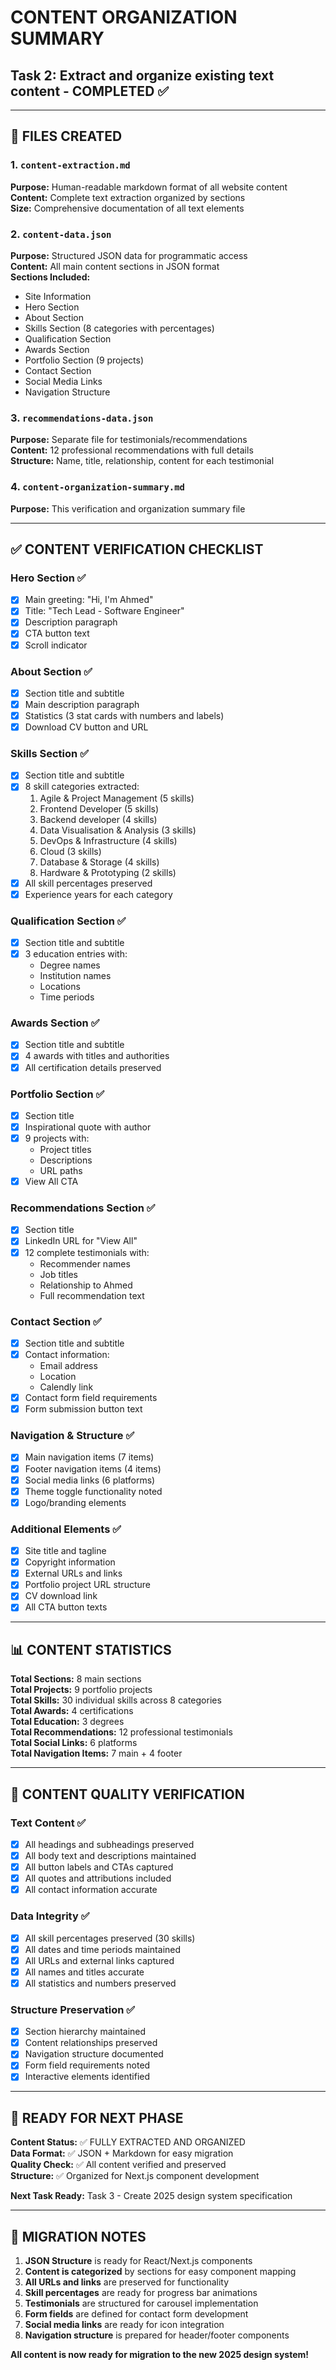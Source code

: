 # CONTENT ORGANIZATION SUMMARY

## Task 2: Extract and organize existing text content - COMPLETED ✅

---

## 📁 FILES CREATED

### 1. `content-extraction.md`

**Purpose:** Human-readable markdown format of all website content  
**Content:** Complete text extraction organized by sections  
**Size:** Comprehensive documentation of all text elements

### 2. `content-data.json`

**Purpose:** Structured JSON data for programmatic access  
**Content:** All main content sections in JSON format  
**Sections Included:**

- Site Information
- Hero Section
- About Section
- Skills Section (8 categories with percentages)
- Qualification Section
- Awards Section
- Portfolio Section (9 projects)
- Contact Section
- Social Media Links
- Navigation Structure

### 3. `recommendations-data.json`

**Purpose:** Separate file for testimonials/recommendations  
**Content:** 12 professional recommendations with full details  
**Structure:** Name, title, relationship, content for each testimonial

### 4. `content-organization-summary.md`

**Purpose:** This verification and organization summary file

---

## ✅ CONTENT VERIFICATION CHECKLIST

### Hero Section ✅

- [x] Main greeting: "Hi, I'm Ahmed"
- [x] Title: "Tech Lead - Software Engineer"
- [x] Description paragraph
- [x] CTA button text
- [x] Scroll indicator

### About Section ✅

- [x] Section title and subtitle
- [x] Main description paragraph
- [x] Statistics (3 stat cards with numbers and labels)
- [x] Download CV button and URL

### Skills Section ✅

- [x] Section title and subtitle
- [x] 8 skill categories extracted:
  1. Agile & Project Management (5 skills)
  2. Frontend Developer (5 skills)
  3. Backend developer (4 skills)
  4. Data Visualisation & Analysis (3 skills)
  5. DevOps & Infrastructure (4 skills)
  6. Cloud (3 skills)
  7. Database & Storage (4 skills)
  8. Hardware & Prototyping (2 skills)
- [x] All skill percentages preserved
- [x] Experience years for each category

### Qualification Section ✅

- [x] Section title and subtitle
- [x] 3 education entries with:
  - Degree names
  - Institution names
  - Locations
  - Time periods

### Awards Section ✅

- [x] Section title and subtitle
- [x] 4 awards with titles and authorities
- [x] All certification details preserved

### Portfolio Section ✅

- [x] Section title
- [x] Inspirational quote with author
- [x] 9 projects with:
  - Project titles
  - Descriptions
  - URL paths
- [x] View All CTA

### Recommendations Section ✅

- [x] Section title
- [x] LinkedIn URL for "View All"
- [x] 12 complete testimonials with:
  - Recommender names
  - Job titles
  - Relationship to Ahmed
  - Full recommendation text

### Contact Section ✅

- [x] Section title and subtitle
- [x] Contact information:
  - Email address
  - Location
  - Calendly link
- [x] Contact form field requirements
- [x] Form submission button text

### Navigation & Structure ✅

- [x] Main navigation items (7 items)
- [x] Footer navigation items (4 items)
- [x] Social media links (6 platforms)
- [x] Theme toggle functionality noted
- [x] Logo/branding elements

### Additional Elements ✅

- [x] Site title and tagline
- [x] Copyright information
- [x] External URLs and links
- [x] Portfolio project URL structure
- [x] CV download link
- [x] All CTA button texts

---

## 📊 CONTENT STATISTICS

**Total Sections:** 8 main sections  
**Total Projects:** 9 portfolio projects  
**Total Skills:** 30 individual skills across 8 categories  
**Total Awards:** 4 certifications  
**Total Education:** 3 degrees  
**Total Recommendations:** 12 professional testimonials  
**Total Social Links:** 6 platforms  
**Total Navigation Items:** 7 main + 4 footer

---

## 🎯 CONTENT QUALITY VERIFICATION

### Text Content ✅

- [x] All headings and subheadings preserved
- [x] All body text and descriptions maintained
- [x] All button labels and CTAs captured
- [x] All quotes and attributions included
- [x] All contact information accurate

### Data Integrity ✅

- [x] All skill percentages preserved (30 skills)
- [x] All dates and time periods maintained
- [x] All URLs and external links captured
- [x] All names and titles accurate
- [x] All statistics and numbers preserved

### Structure Preservation ✅

- [x] Section hierarchy maintained
- [x] Content relationships preserved
- [x] Navigation structure documented
- [x] Form field requirements noted
- [x] Interactive elements identified

---

## 🚀 READY FOR NEXT PHASE

**Content Status:** ✅ FULLY EXTRACTED AND ORGANIZED  
**Data Format:** ✅ JSON + Markdown for easy migration  
**Quality Check:** ✅ All content verified and preserved  
**Structure:** ✅ Organized for Next.js component development

**Next Task Ready:** Task 3 - Create 2025 design system specification

---

## 📝 MIGRATION NOTES

1. **JSON Structure** is ready for React/Next.js components
2. **Content is categorized** by sections for easy component mapping
3. **All URLs and links** are preserved for functionality
4. **Skill percentages** are ready for progress bar animations
5. **Testimonials** are structured for carousel implementation
6. **Form fields** are defined for contact form development
7. **Social media links** are ready for icon integration
8. **Navigation structure** is prepared for header/footer components

**All content is now ready for migration to the new 2025 design system!**
